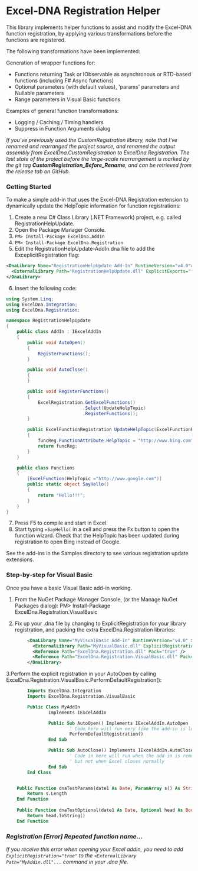 Excel-DNA Registration Helper
=============================

This library implements helper functions to assist and modify the Excel-DNA function registration, by applying various transformations before the functions are registered.

The following transformations have been implemented:

Generation of wrapper functions for:

- Functions returning Task<T> or IObservable<T> as asynchronous or RTD-based functions (including F# Async<T> functions)
- Optional parameters (with default values), 'params' parameters and Nullable<T> parameters
- Range parameters in Visual Basic functions

Examples of general function transformations:

- Logging / Caching / Timing handlers
- Suppress in Function Arguments dialog

_If you've previously used the CustomRegistration library, note that I've renamed and rearranged the project source, and renamed the output assembly from ExcelDna.CustomRegistration to ExcelDna.Registration. The last state of the project before the large-scale rearrangement is marked by the git tag **CustomRegistration_Before_Rename**, and can be retrieved from the release tab on GitHub._

### Getting Started
To make a simple add-in that uses the Excel-DNA Registration extension to dynamically update the HelpTopic information for function registrations:

1. Create a new C# Class Library (.NET Framework) project, e.g. called RegistrationHelpUpdate.
2. Open the Package Manager Console.
3. `PM> Install-Package ExcelDna.AddIn`
4. `PM> Install-Package ExcelDna.Registration`
5. Edit the RegistrationHelpUpdate-AddIn.dna file to add the ExceplicitRegistration flag:
```xml
<DnaLibrary Name="RegistrationHelpUpdate Add-In" RuntimeVersion="v4.0">
  <ExternalLibrary Path="RegistrationHelpUpdate.dll" ExplicitExports="false" ExplicitRegistration="true" LoadFromBytes="true" Pack="true" />
</DnaLibrary>
```
6. Insert the following code:
```cs
using System.Linq;
using ExcelDna.Integration;
using ExcelDna.Registration;

namespace RegistrationHelpUpdate
{
    public class AddIn : IExcelAddIn
    {
        public void AutoOpen()
        {
            RegisterFunctions();
        }

        public void AutoClose()
        {
        }

        public void RegisterFunctions()
        {
            ExcelRegistration.GetExcelFunctions()
                             .Select(UpdateHelpTopic)
                             .RegisterFunctions(); 
        }

        public ExcelFunctionRegistration UpdateHelpTopic(ExcelFunctionRegistration funcReg)
        {
            funcReg.FunctionAttribute.HelpTopic = "http://www.bing.com";
            return funcReg;
        }
    }

    public class Functions
    {
        [ExcelFunction(HelpTopic ="http://www.google.com")]
        public static object SayHello()
        {
            return "Hello!!!";
        }
    }
}
```
7. Press F5 to compile and start in Excel.
8. Start typing `=SayHello(` in a cell and press the Fx button to open the function wizard. Check that  the HelpTopic has been updated during registration to open Bing instead of Google.

See the add-ins in the Samples directory to see various registration update extensions.

### Step-by-step for Visual Basic

Once you have a basic Visual Basic add-in working.

1. From the NuGet Package Manager Console, (or the Manage NuGet Packages dialog): 
    PM>  Install-Package ExcelDna.Registration.VisualBasic 

2. Fix up your .dna file by changing to ExplicitRegistration for your library registration, and packing the extra ExcelDna.Registration libraries: 

```xml
        <DnaLibrary Name="MyVisualBasic Add-In" RuntimeVersion="v4.0" > 
          <ExternalLibrary Path="MyVisualBasic.dll" ExplicitRegistration="true" LoadFromBytes="true" Pack="true" /> 
          <Reference Path="ExcelDna.Registration.dll" Pack="true" /> 
          <Reference Path="ExcelDna.Registration.VisualBasic.dll" Pack="true" /> 
        </DnaLibrary> 
```

3.Perform the explicit registration in your AutoOpen by calling ExcelDna.Registration.VisualBasic.PerformDefaultRegistration(): 

```vb
        Imports ExcelDna.Integration 
        Imports ExcelDna.Registration.VisualBasic 

        Public Class MyAddIn 
                Implements IExcelAddIn 

                Public Sub AutoOpen() Implements IExcelAddIn.AutoOpen 
                        ' Code here will run eery time the add-in is loaded 
                        PerformDefaultRegistration() 
                End Sub 

                Public Sub AutoClose() Implements IExcelAddIn.AutoClose 
                        ' Code in here will run when the add-in is removed in the Add-Ins dialog, 
                        ' but not when Excel closes normally 
                End Sub 
        End Class 


    Public Function dnaTestParams(date1 As Date, ParamArray s() As String) As String 
        Return s.Length 
    End Function 
    
    Public Function dnaTestOptional(date1 As Date, Optional head As Boolean = True) As String 
        Return head.ToString() 
    End Function 
```

### _Registration [Error] Repeated function name..._
_If you receive this error when opening your Excel addin, you need to add `ExplicitRegistration="true"` to the `<ExternalLibrary Path="MyAddin.dll"...` command in your .dna file_.
